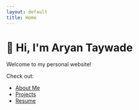 ```yaml
---
layout: default
title: Home
---
```


# 👋 Hi, I'm Aryan Taywade

Welcome to my personal website!

Check out:
- [About Me](about.md)
- [Projects](projects.md)
- [Resume](resume.pdf)

